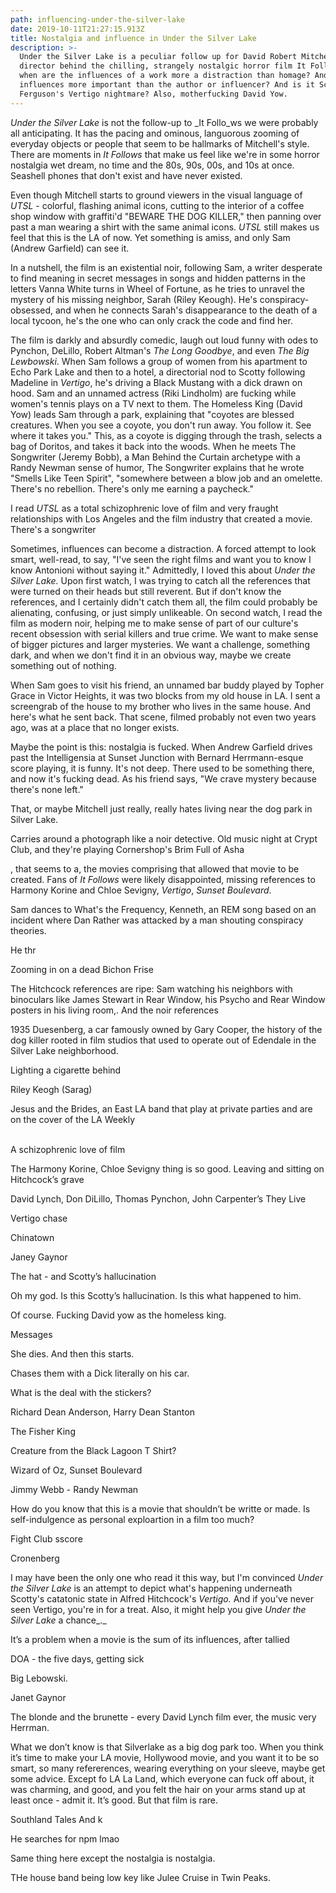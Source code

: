 ```yaml
---
path: influencing-under-the-silver-lake
date: 2019-10-11T21:27:15.913Z
title: Nostalgia and influence in Under the Silver Lake
description: >-
  Under the Silver Lake is a peculiar follow up for David Robert Mitchell, the
  director behind the chilling, strangely nostalgic horror film It Follows. But
  when are the influences of a work more a distraction than homage? And when are
  influences more important than the author or influencer? And is it Scotty
  Ferguson's Vertigo nightmare? Also, motherfucking David Yow.
---
```

_Under the Silver Lake_ is not the follow-up to _It Follo_ws we were probably all anticipating. It has the pacing and ominous, languorous zooming of everyday objects or people that seem to be hallmarks of Mitchell's style. There are moments in _It Follows_ that make us feel like we're in some horror nostalgia wet dream, no time and the 80s, 90s, 00s, and 10s at once. Seashell phones that don't exist and have never existed. 

Even though Mitchell starts to ground viewers in the visual language of _UTSL_ - colorful, flashing animal icons, cutting to the interior of a coffee shop window with graffiti'd "BEWARE THE DOG KILLER," then panning over past a man wearing a shirt with the same animal icons. _UTSL_ still makes us feel that this is the LA of now. Yet something is amiss, and only Sam (Andrew Garfield) can see it.

In a nutshell, the film is an existential noir, following Sam, a writer desperate to find meaning in secret messages in songs and hidden patterns in the letters Vanna White turns in Wheel of Fortune, as he tries to unravel the mystery of his missing neighbor, Sarah (Riley Keough). He's conspiracy-obsessed, and when he connects Sarah's disappearance to the death of a local tycoon, he's the one who can only crack the code and find her.

The film is darkly and absurdly comedic, laugh out loud funny with odes to Pynchon, DeLillo, Robert Altman's _The Long Goodbye_, and even _The Big Lewbowski_. When Sam follows a group of women from his apartment to Echo Park Lake and then to a hotel, a directorial nod to Scotty following Madeline in _Vertigo_, he's driving a Black Mustang with a dick drawn on hood. Sam and an unnamed actress (Riki Lindholm) are fucking while women's tennis plays on a TV next to them. The Homeless King (David Yow) leads Sam through a park, explaining that "coyotes are blessed creatures. When you see a coyote, you don't run away. You follow it. See where it takes you." This, as a coyote is digging through the trash, selects a bag of Doritos, and takes it back into the woods. When he meets The Songwriter (Jeremy Bobb), a Man Behind the Curtain archetype with a Randy Newman sense of humor, The Songwriter explains that he wrote "Smells Like Teen Spirit", "somewhere between a blow job and an omelette. There's no rebellion. There's only me earning a paycheck."

I read _UTSL_ as a total schizophrenic love of film and very fraught relationships with Los Angeles and the film industry that created a movie. There's a songwriter

Sometimes, influences can become a distraction. A forced attempt to look smart, well-read, to say, "I've seen the right films and want you to know I know Antonioni without saying it."  Admittedly, I loved this about _Under the Silver Lake._ Upon first watch, I was trying to catch all the references that were turned on their heads but still reverent. But if don't know the references, and I certainly didn't catch them all, the film could probably be alienating, confusing, or just simply unlikeable. On second watch, I read the film as modern noir, helping me to make sense of part of our culture's recent obsession with serial killers and true crime. We want to make sense of bigger pictures and larger mysteries. We want a challenge, something dark, and when we don't find it in an obvious way, maybe we create something out of nothing.

When Sam goes to visit his friend, an unnamed bar buddy played by Topher Grace in Victor Heights, it was two blocks from my old house in LA. I sent a screengrab of the house to my brother who lives in the same house. And here's what he sent back. That scene, filmed probably not even two years ago, was at a place that no longer exists.

Maybe the point is this: nostalgia is fucked. When Andrew Garfield drives past the Intelligensia at Sunset Junction with Bernard Herrmann-esque score playing, it is funny. It's not deep. There used to be something there, and now it's fucking dead. As his friend says, "We crave mystery because there's none left." 

That, or maybe Mitchell just really, really hates living near the dog park in Silver Lake.



Carries around a photograph like a noir detective. Old music night at Crypt Club, and they're playing Cornershop's Brim Full of Asha

 , that seems to a, the movies comprising that allowed that movie to be created. Fans of _It Follows_ were likely disappointed, missing references to Harmony Korine and Chloe Sevigny, _Vertigo_, _Sunset Boulevard_. 

Sam dances to What's the Frequency, Kenneth, an REM song based on an incident where Dan Rather was attacked by a man shouting conspiracy theories.  

He thr

 Zooming in on a dead Bichon Frise

The Hitchcock references are ripe: Sam watching his neighbors with binoculars like James Stewart in Rear Window, his Psycho and Rear Window posters in his living room,. And the noir references

1935 Duesenberg, a car famously owned by Gary Cooper, the history of the dog killer rooted in film studios that used to operate out of Edendale in the Silver Lake neighborhood.

Lighting a cigarette behind 

Riley Keogh (Sarag)

Jesus and the Brides, an East LA band that play at private parties and are on the cover of the LA Weekly



 \
A schizophrenic love of film  

The Harmony Korine, Chloe Sevigny thing is so good. Leaving and sitting on Hitchcock’s grave

David Lynch, Don DiLillo, Thomas Pynchon, John Carpenter’s They Live

Vertigo chase

Chinatown

Janey Gaynor

The hat - and Scotty’s hallucination 

Oh my god. Is this Scotty’s hallucination. Is this what happened to him. 

Of course. Fucking David yow as the homeless king.

Messages

She dies. And then this starts.

Chases them with a Dick literally on his car.

What is the deal with the stickers?

Richard Dean Anderson, Harry Dean Stanton

The Fisher King

Creature from the Black Lagoon T Shirt?

Wizard of Oz, Sunset Boulevard

Jimmy Webb - Randy Newman

How do you know that this is a movie that shouldn’t be writte or made. Is self-indulgence as personal exploartion in a film too much? 

Fight Club sscore

Cronenberg



I may have been the only one who read it this way, but I'm convinced _Under the Silver Lake_ is an attempt to depict what's happening underneath Scotty's catatonic state in Alfred Hitchcock's _Vertigo._ And if you've never seen Vertigo, you're in for a treat. Also, it might help you give _Under the Silver Lake_ a chance_._

It’s a problem when a movie is the sum of its influences, after tallied

DOA - the five days, getting sick



Big Lebowski.

Janet Gaynor

The blonde and the brunette - every David Lynch film ever, the music very Herrman.

What we don’t know is that Silverlake as a big dog park too. When you think it’s time to make your LA movie, Hollywood movie, and you want it to be so smart, so many refererences, wearing everything on your sleeve, maybe get some advice. Except fo LA La Land, which everyone can fuck off about, it was charming, and good, and you felt the hair on your arms stand up at least once - admit it. It’s good. But that film is rare.

Southland Tales And k

He searches for npm lmao

Same thing here except the nostalgia is nostalgia.

THe house band being low key like Julee Cruise in Twin Peaks.
